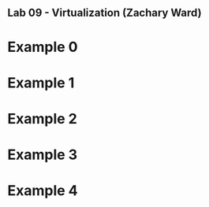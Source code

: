Lab 09 - Virtualization (Zachary Ward)
---------------------------------------------------------

# Example 0  

# Example 1  

# Example 2  

# Example 3  

# Example 4  
